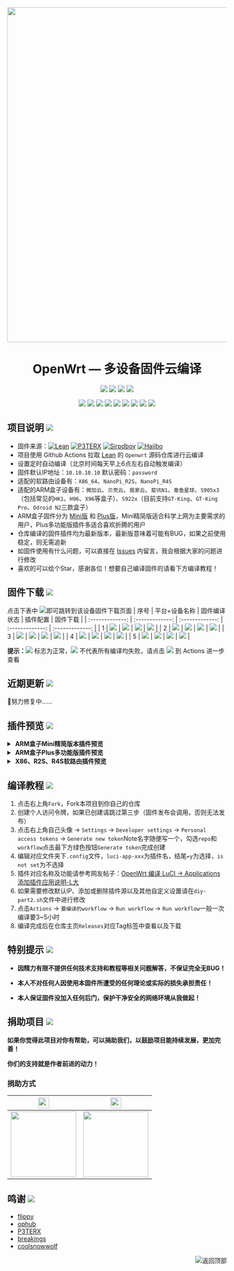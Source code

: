<div align="center">
<img width="768" src="https://cdn.jsdelivr.net/gh/haiibo/OpenWrt/image/openwrt.png"/>
<h1>OpenWrt — 多设备固件云编译</h1>

<img src="https://img.shields.io/github/downloads/haiibo/OpenWrt/total.svg?style=for-the-badge&color=green"/>
<img src="https://img.shields.io/github/stars/haiibo/OpenWrt.svg?style=for-the-badge&color=orange"/>
<img src="https://img.shields.io/github/forks/haiibo/OpenWrt.svg?style=for-the-badge&color=ff69b4"/>
<img src="https://img.shields.io/github/license/haiibo/OpenWrt.svg?style=for-the-badge&color=blueviolet"/>

[![](https://img.shields.io/badge/-目录:-696969.svg)](#readme) [![](https://img.shields.io/badge/-项目说明-FFFFFF.svg)](#项目说明-) [![](https://img.shields.io/badge/-固件下载-FFFFFF.svg)](#固件下载-) [![](https://img.shields.io/badge/-近期更新-FFFFFF.svg)](#近期更新-) [![](https://img.shields.io/badge/-插件预览-FFFFFF.svg)](#插件预览-) [![](https://img.shields.io/badge/-编译教程-FFFFFF.svg)](#编译教程-) [![](https://img.shields.io/badge/-特别提示-FFFFFF.svg)](#特别提示-) [![](https://img.shields.io/badge/-捐助项目-FFFFFF.svg)](#捐助项目-) [![](https://img.shields.io/badge/-鸣谢-FFFFFF.svg)](#鸣谢-)
</div>


## 项目说明 [![](https://img.shields.io/badge/-项目基本介绍-FFFFFF.svg)](#项目说明-)
- 固件来源：[![Lean](https://img.shields.io/badge/Lede-Lean-red.svg?style=flat&logo=appveyor)](https://github.com/coolsnowwolf/lede) [![P3TERX](https://img.shields.io/badge/OpenWrt-P3TERX-blueviolet.svg?style=flat&logo=appveyor)](https://github.com/P3TERX/Actions-OpenWrt) [![Sirpdboy](https://img.shields.io/badge/Package-Sirpdboy-orange.svg?style=flat&logo=appveyor)](https://github.com/sirpdboy/sirpdboy-package) [![Haiibo](https://img.shields.io/badge/Build-Haiibo-success.svg?style=flat&logo=appveyor)](https://github.com/haiibo/OpenWrt)
- 项目使用 Github Actions 拉取 [Lean](https://github.com/coolsnowwolf/lede) 的 `Openwrt` 源码仓库进行云编译
- 设置定时自动编译（北京时间每天早上6点左右自动触发编译）
- 固件默认IP地址：`10.10.10.10` 默认密码：`password`
- 适配的软路由设备有：`X86_64`、`NanoPi_R2S`、`NanoPi_R4S`
- 适配的ARM盒子设备有：`微加云`、`贝壳云`、`我家云`、`斐讯N1`、`章鱼星球`、`S905x3`（包括常见的`HK1`、`H96`、`X96`等盒子）、`S922x`（目前支持`GT-King`、`GT-King Pro`、`Odroid N2`三款盒子） 
- ARM盒子固件分为 [Mini版](https://github.com/haiibo/OpenWrt/releases/tag/ARMv8_MINI) 和 [Plus版](https://github.com/haiibo/OpenWrt/releases/tag/ARMv8_PLUS)，Mini精简版适合科学上网为主要需求的用户，Plus多功能版插件多适合喜欢折腾的用户
- 仓库编译的固件插件均为最新版本，最新版意味着可能有BUG，如果之前使用稳定，则无需追新
- 如固件使用有什么问题，可以直接在 [Issues](https://github.com/haiibo/OpenWrt/issues) 内留言，我会根据大家的问题进行修改
- 喜欢的可以给个Star，感谢各位！想要自己编译固件的请看下方编译教程！


## 固件下载 [![](https://img.shields.io/badge/-编译状态及下载链接-FFFFFF.svg)](#固件下载-)
点击下表中 [![](https://img.shields.io/badge/下载-链接-blueviolet.svg?style=flat&logo=hack-the-box)](https://github.com/haiibo/OpenWrt/releases)即可跳转到该设备固件下载页面
|   序号   |    平台+设备名称    |    固件编译状态    |   插件配置   |   固件下载   |
| :-------------: | :-------------: | :-------------: | :-------------: | :-------------: |
| 1 | [![](https://img.shields.io/badge/OpenWrt-X86_64位-green.svg?logo=openwrt)](https://github.com/haiibo/OpenWrt/blob/main/.github/workflows/X86_64-OpenWrt.yml) | [![](https://github.com/haiibo/OpenWrt/actions/workflows/X86_64-OpenWrt.yml/badge.svg)](https://github.com/haiibo/OpenWrt/actions/workflows/X86_64-OpenWrt.yml) | [![](https://img.shields.io/badge/编译-配置-orange.svg?logo=apache-spark)](https://github.com/haiibo/OpenWrt/blob/main/x86/.config) | [![](https://img.shields.io/badge/下载-链接-blueviolet.svg?logo=hack-the-box)](https://github.com/haiibo/OpenWrt/releases/tag/X86_64) |
| 2 | [![](https://img.shields.io/badge/OpenWrt-ARMv8_Mini-green.svg?logo=openwrt)](https://github.com/haiibo/OpenWrt/blob/main/.github/workflows/ARMv8_Mini-OpenWrt.yml) | [![](https://github.com/haiibo/OpenWrt/actions/workflows/ARMv8_Mini-OpenWrt.yml/badge.svg)](https://github.com/haiibo/OpenWrt/actions/workflows/ARMv8_Mini-OpenWrt.yml) | [![](https://img.shields.io/badge/编译-配置-orange.svg?logo=apache-spark)](https://github.com/haiibo/OpenWrt/blob/main/armv8/mini/.config) | [![](https://img.shields.io/badge/下载-链接-blueviolet.svg?logo=hack-the-box)](https://github.com/haiibo/OpenWrt/releases/tag/ARMv8_MINI) |
| 3 | [![](https://img.shields.io/badge/OpenWrt-ARMv8_Plus-green.svg?logo=openwrt)](https://github.com/haiibo/OpenWrt/blob/main/.github/workflows/ARMv8_Plus-OpenWrt.yml) | [![](https://github.com/haiibo/OpenWrt/actions/workflows/ARMv8_Plus-OpenWrt.yml/badge.svg)](https://github.com/haiibo/OpenWrt/actions/workflows/ARMv8_Plus-OpenWrt.yml) | [![](https://img.shields.io/badge/编译-配置-orange.svg?logo=apache-spark)](https://github.com/haiibo/OpenWrt/blob/main/armv8/plus/.config) | [![](https://img.shields.io/badge/下载-链接-blueviolet.svg?logo=hack-the-box)](https://github.com/haiibo/OpenWrt/releases/tag/ARMv8_PLUS) |
| 4 | [![](https://img.shields.io/badge/OpenWrt-NanoPi_R2S-green.svg?logo=openwrt)](https://github.com/haiibo/OpenWrt/blob/main/.github/workflows/NanoPi_R2S-OpenWrt.yml) | [![](https://github.com/haiibo/OpenWrt/actions/workflows/NanoPi_R2S-OpenWrt.yml/badge.svg)](https://github.com/haiibo/OpenWrt/actions/workflows/NanoPi_R2S-OpenWrt.yml) | [![](https://img.shields.io/badge/编译-配置-orange.svg?logo=apache-spark)](https://github.com/haiibo/OpenWrt/blob/main/nanopi/r2s.config) | [![](https://img.shields.io/badge/下载-链接-blueviolet.svg?logo=hack-the-box)](https://github.com/haiibo/OpenWrt/releases/tag/NanoPi_R2S) |
| 5 | [![](https://img.shields.io/badge/OpenWrt-NanoPi_R4S-green.svg?logo=openwrt)](https://github.com/haiibo/OpenWrt/blob/main/.github/workflows/NanoPi_R4S-OpenWrt.yml) | [![](https://github.com/haiibo/OpenWrt/actions/workflows/NanoPi_R4S-OpenWrt.yml/badge.svg)](https://github.com/haiibo/OpenWrt/actions/workflows/NanoPi_R4S-OpenWrt.yml) | [![](https://img.shields.io/badge/编译-配置-orange.svg?logo=apache-spark)](https://github.com/haiibo/OpenWrt/blob/main/nanopi/r4s.config) | [![](https://img.shields.io/badge/下载-链接-blueviolet.svg?logo=hack-the-box)](https://github.com/haiibo/OpenWrt/releases/tag/NanoPi_R4S) |

**提示：**[![](https://img.shields.io/badge/设备-passing-32CD32.svg?logo=github)](https://github.com/haiibo/OpenWrt/actions) 标志为正常，[![](https://img.shields.io/badge/设备-failing-DC143C.svg?logo=github)](https://github.com/haiibo/OpenWrt/actions) 不代表所有编译均失败，请点击 [![](https://img.shields.io/badge/设备-状态-32CD32.svg?logo=github)](https://github.com/haiibo/OpenWrt/actions) 到 Actions 进一步查看


## 近期更新 [![](https://img.shields.io/badge/-近期固件更新-FFFFFF.svg)](#近期更新-)
  🤣努力修复中……


## 插件预览 [![](https://img.shields.io/badge/-固件插件及功能预览-FFFFFF.svg)](#插件预览-)
<details>
<summary><b>&nbsp;ARM盒子Mini精简版本插件预览</b></summary>
<br/>
<img src="https://cdn.jsdelivr.net/gh/haiibo/OpenWrt/image/mini.jpg"/>
</details>

<details>
<summary><b>&nbsp;ARM盒子Plus多功能版插件预览</b></summary>
<br/>
<img src="https://cdn.jsdelivr.net/gh/haiibo/OpenWrt/image/plus.jpg"/>
</details>

<details>
<summary><b>&nbsp;X86、R2S、R4S软路由插件预览</b></summary>
<br/>
<details>
<summary><b>├── 状态</b></summary>
　├── 概况<br/>
　├── 防火墙<br/>
　├── 路由表<br/>
　├── 系统日志<br/>
　├── 内核日志<br/>
　├── 系统进程<br/>
　├── 实时信息<br/>
　├── 实时监控<br/>
　├── 负载均衡<br/>
　└── 释放内存
</details>
<details>
<summary><b>├── 系统</b></summary>
　├── 系统<br/>
　├── 管理权<br/>
　├── TTYD 终端<br/>
　├── 软件包<br/>
　├── 启动项<br/>
　├── 计划任务<br/>
　├── 挂载点<br/>
　├── 磁盘管理<br/>
　├── 高级设置<br/>
　├── LED 配置<br/>
　├── 备份/升级<br/>
　├── 文件管理<br/>
　├── 定时重启<br/>
　├── 文件传输<br/>
　├── Argon 主题设置<br/>
　└── 重启<br/>
　└── 关机
</details>
<details>
<summary><b>├── 服务</b></summary>
　├── PassWall<br/>
　├── 甜糖心愿自动采集<br/>
　├── Hello World<br/>
　├── Adblock Plus+<br/>
　├── iKoolProxy 滤广告<br/>
　├── Bypass<br/>
　├── 广告屏蔽大师 Plus+<br/>
　├── AdGuard Home<br/>
　├── 京东签到服务<br/>
　├── ShadowSocksR Plus+<br/>
　├── 易友云文件管理器<br/>
　├── DDNS.to内网穿透<br/>
　├── 微信推送<br/>
　├── 全能推送<br/>
　├── MosDNS<br/>
　├── 上网时间控制<br/>
　├── 解锁网易云灰色歌曲<br/>
　├── OpenClash<br/>
　├── 动态 DNS<br/>
　├── WiFi 计划<br/>
　├── SmartDNS<br/>
　├── 网络唤醒<br/>
　├── 迅雷快鸟<br/>
　├── UU游戏加速器<br/>
　├── Frps<br/>
　├── Frp 内网穿透<br/>
　├── AirPlay 2 音频接收<br/>
　├── Gost<br/>
　├── KMS 服务器<br/>
　├── uHTTPd<br/>
　├── udpxy<br/>
　├── UPnP<br/>
　├── Nps 内网穿透<br/>
　├── Docker CE 容器<br/>
　└── MWAN3 分流助手
</details>
<details>
<summary><b>├── Docker</b></summary>
　├── 概览<br/>
　├── 容器<br/>
　├── 镜像<br/>
　├── 网络<br/>
　├── 存储卷<br/>
　├── 事件<br/>
　└── 设置
</details>
<details>
<summary><b>├── 网络存储</b></summary>
　├── NFS 管理<br/>
　├── 阿里云盘 WebDAV<br/>
　├── 微力同步<br/>
　├── qBittorrent<br/>
　├── USB 打印服务器<br/>
　├── 硬盘休眠<br/>
　├── Transmission<br/>
　├── 挂载 SMB 网络共享<br/>
　├── 网络共享<br/>
　├── FTP 服务器<br/>
　├── Rclone<br/>
　├── Aria2 配置<br/>
　└── miniDLNA
</details>
<details>
<summary><b>├── VPN</b></summary>
　├── V2ray 服务器<br/>
　├── SoftEther VPN 服务器<br/>
　├── OpenVPN 服务器<br/>
　├── PPTP VPN 服务器<br/>
　├── IPSec VPN 服务器<br/>
　└── ZeroTier
</details>
<details>
<summary><b>├── 网络</b></summary>
　├── 接口<br/>
　├── 无线<br/>
　├── DHCP/DNS<br/>
　├── 主机名<br/>
　├── IP/MAC 绑定<br/>
　├── 静态路由<br/>
　├── 防火墙<br/>
　├── 诊断<br/>
　├── Socat<br/>
　├── 应用过滤<br/>
　├── 网速控制<br/>
　├── 多线多拨<br/>
　├── 负载均衡<br/>
　└── Turbo ACC 网络加速
</details>
<details>
<summary><b>├── 带宽监控</b></summary>
　├── 显示<br/>
　├── 配置<br/>
　├── 备份<br/>
　└── 实时流量监测
</details>
　└── <b>退出</b>
</details>


## 编译教程 [![](https://img.shields.io/badge/-项目基本编译教程-FFFFFF.svg)](#编译教程-)
1. 点击右上角`Fork`，Fork本项目到你自己的仓库
2. 创建个人访问令牌，如果已创建请跳过第三步（固件发布会调用，否则无法发布）
3. 点击右上角自己头像 → `Settings` → `Developer settings` → `Personal access tokens` → `Generate new token`Note名字随便写一个，勾选`repo`和`workflow`点击最下方绿色按钮`Generate token`完成创建
4. 编辑对应文件夹下`.config`文件，`luci-app-xxx`为插件名，结尾`=y`为选择，`is not set`为不选择
5. 插件对应名称及功能请参考网友帖子：[OpenWrt 编译 LuCI -> Applications 添加插件应用说明-L大](https://www.right.com.cn/forum/thread-3682029-1-1.html)
6. 如果需要修改默认IP、添加或删除插件源以及其他自定义设置请在`diy-part2.sh`文件中进行修改
7. 点击`Actions` → `要编译的workflow` → `Run workflow` → `Run workflow`一般一次编译要3~5小时
8. 编译完成后在仓库主页`Releases`对应Tag标签中查看以及下载


## 特别提示 [![](https://img.shields.io/badge/-个人免责声明-FFFFFF.svg)](#特别提示-)

- **因精力有限不提供任何技术支持和教程等相关问题解答，不保证完全无BUG！**

- **本人不对任何人因使用本固件所遭受的任何理论或实际的损失承担责任！**

- **本人保证固件没加入任何后门，保护干净安全的网络环境从我做起！**


## 捐助项目 [![](https://img.shields.io/badge/-请我喝咖啡啦-FFFFFF.svg)](#捐助项目-)

**如果你觉得此项目对你有帮助，可以捐助我们，以鼓励项目能持续发展，更加完善！**

**你们的支持就是作者前进的动力！**

### 捐助方式
| <img src="https://img.shields.io/badge/-支付宝-1678FF.svg" height="25" href="#赞助支持本项目-"/> | <img src="https://img.shields.io/badge/-微信-22AB39.svg" height="25" href="#赞助支持本项目-"/> |
| :-------------: | :-------------: |
| <img src="https://user-images.githubusercontent.com/85640068/149810593-b27af61f-71c7-4a13-9f33-4e04ff2978c1.jpg" width="150" height="150" href="#赞助支持本项目-"/> | <img src="https://user-images.githubusercontent.com/85640068/149810694-a181e062-0d71-4fd9-9279-3f9ab0128b7f.jpg" width="150" height="150" href="#赞助支持本项目-"/> |


## 鸣谢 [![](https://img.shields.io/badge/-跪谢各大佬-FFFFFF.svg)](#鸣谢-)
- [flippy](https://github.com/unifreq/openwrt_packit)
- [ophub](https://github.com/ophub/op)
- [P3TERX](https://github.com/P3TERX/Actions-OpenWrt)
- [breakings](https://github.com/breakings/OpenWrt)
- [coolsnowwolf](https://github.com/coolsnowwolf/lede)

<a href="#readme">
<img src="https://img.shields.io/badge/-返回顶部-FFFFFF.svg" title="返回顶部" align="right"/>
</a>
